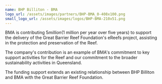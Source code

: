 ```yaml
---
name: BHP Billiton - BMA
logo_url: /assets/images/partners/BHP-BMA_0-408x100.png
small_logo_url: /assets/images/logos/BHP-BMA-210x51.png
---
```

BMA is contributing $5 million ($1 million per year over five years) to support the delivery of the Great Barrier Reef Foundation's eReefs project, assisting in the protection and preservation of the Reef.

The company's contribution is an example of BMA's commitment to key support activities for the Reef and our commitment to the broader sustainability activities in Queensland.

The funding support extends an existing relationship between BHP Billiton and BMA with the Great Barrier Reef Foundation.